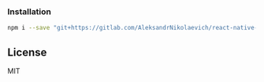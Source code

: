 ### Installation

```sh
npm i --save "git+https://gitlab.com/AleksandrNikolaevich/react-native-bugview.git"
```

License
----

MIT



